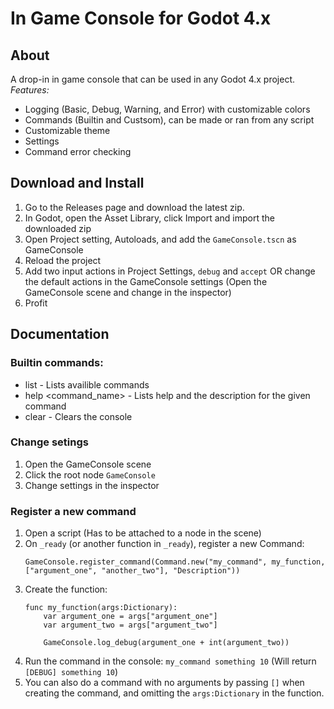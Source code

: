 # In Game Console for Godot 4.x

## About
A drop-in in game console that can be used in any Godot 4.x project.
*Features:*
- Logging (Basic, Debug, Warning, and Error) with customizable colors
- Commands (Builtin and Custsom), can be made or ran from any script
- Customizable theme
- Settings
- Command error checking


## Download and Install
1. Go to the Releases page and download the latest zip.
2. In Godot, open the Asset Library, click Import and import the downloaded zip
3. Open Project setting, Autoloads, and add the `GameConsole.tscn` as GameConsole
4. Reload the project
5. Add two input actions in Project Settings, `debug` and `accept` OR change the default actions in the GameConsole settings (Open the GameConsole scene and change in the inspector)
6. Profit


## Documentation
### Builtin commands:
- list - Lists availible commands
- help <command_name> - Lists help and the description for the given command
- clear - Clears the console

### Change setings
1. Open the GameConsole scene
2. Click the root node `GameConsole`
3. Change settings in the inspector

### Register a new command
1. Open a script (Has to be attached to a node in the scene)
2. On `_ready` (or another function in `_ready`), register a new Command: 
	```
	GameConsole.register_command(Command.new("my_command", my_function, ["argument_one", "another_two"], "Description"))
	```
3. Create the function: 
	```
	func my_function(args:Dictionary):
		var argument_one = args["argument_one"]
		var argument_two = args["argument_two"]

		GameConsole.log_debug(argument_one + int(argument_two))
	```
4. Run the command in the console: `my_command something 10` (Will return `[DEBUG] something 10`)
5. You can also do a command with no arguments by passing `[]` when creating the command, and omitting the `args:Dictionary` in the function.
